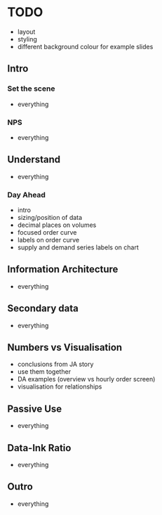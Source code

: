 # TODO

* layout
* styling
* different background colour for example slides


## Intro

### Set the scene
* everything

### NPS
* everything


## Understand
* everything

### Day Ahead
* intro
* sizing/position of data
* decimal places on volumes
* focused order curve
* labels on order curve
* supply and demand series labels on chart


## Information Architecture
* everything

## Secondary data
* everything


## Numbers vs Visualisation
* conclusions from JA story
* use them together
* DA examples (overview vs hourly order screen)
* visualisation for relationships


## Passive Use
* everything


## Data-Ink Ratio
* everything


## Outro
* everything
